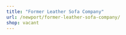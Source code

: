 ```yaml
---
title: "Former Leather Sofa Company"
url: /newport/former-leather-sofa-company/
shop: vacant
---
```

